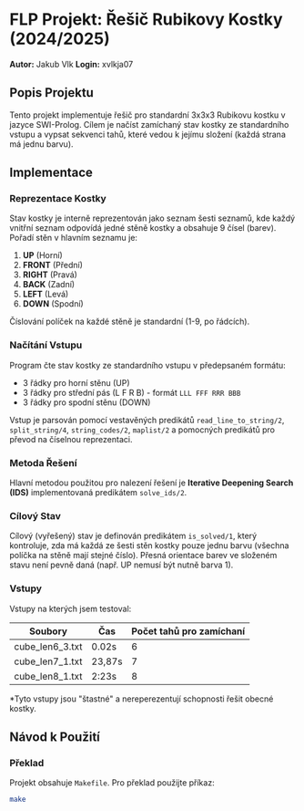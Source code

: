 # FLP Projekt: Řešič Rubikovy Kostky (2024/2025)

**Autor:** Jakub Vlk
**Login:** xvlkja07

## Popis Projektu

Tento projekt implementuje řešič pro standardní 3x3x3 Rubikovu kostku v jazyce SWI-Prolog. Cílem je načíst zamíchaný stav kostky ze standardního vstupu a vypsat sekvenci tahů, které vedou k jejímu složení (každá strana má jednu barvu).

## Implementace

### Reprezentace Kostky

Stav kostky je interně reprezentován jako seznam šesti seznamů, kde každý vnitřní seznam odpovídá jedné stěně kostky a obsahuje 9 čísel (barev). Pořadí stěn v hlavním seznamu je:

1.  **UP** (Horní)
2.  **FRONT** (Přední)
3.  **RIGHT** (Pravá)
4.  **BACK** (Zadní)
5.  **LEFT** (Levá)
6.  **DOWN** (Spodní)

Číslování políček na každé stěně je standardní (1-9, po řádcích).

### Načítání Vstupu

Program čte stav kostky ze standardního vstupu v předepsaném formátu:
- 3 řádky pro horní stěnu (UP)
- 3 řádky pro střední pás (L F R B) - formát `LLL FFF RRR BBB`
- 3 řádky pro spodní stěnu (DOWN)

Vstup je parsován pomocí vestavěných predikátů `read_line_to_string/2`, `split_string/4`, `string_codes/2`, `maplist/2` a pomocných predikátů pro převod na číselnou reprezentaci.

### Metoda Řešení

Hlavní metodou použitou pro nalezení řešení je **Iterative Deepening Search (IDS)** implementovaná predikátem `solve_ids/2`.

### Cílový Stav

Cílový (vyřešený) stav je definován predikátem `is_solved/1`, který kontroluje, zda má každá ze šesti stěn kostky pouze jednu barvu (všechna políčka na stěně mají stejné číslo). Přesná orientace barev ve složeném stavu není pevně daná (např. UP nemusí být nutně barva 1).

### Vstupy
Vstupy na kterých jsem testoval:

| Soubory                 |  Čas   | Počet tahů pro zamíchaní  |
|-------------------------|--------|---------------------------|
| cube_len6_3.txt         | 0.02s  | 6                         |
| cube_len7_1.txt         | 23,87s | 7                         |
| cube_len8_1.txt         | 2:23s  | 8                         |

*Tyto vstupy jsou "štastné" a nereperezentují schopnosti řešit obecné kostky.
## Návod k Použití

### Překlad

Projekt obsahuje `Makefile`. Pro překlad použijte příkaz:
```bash
make